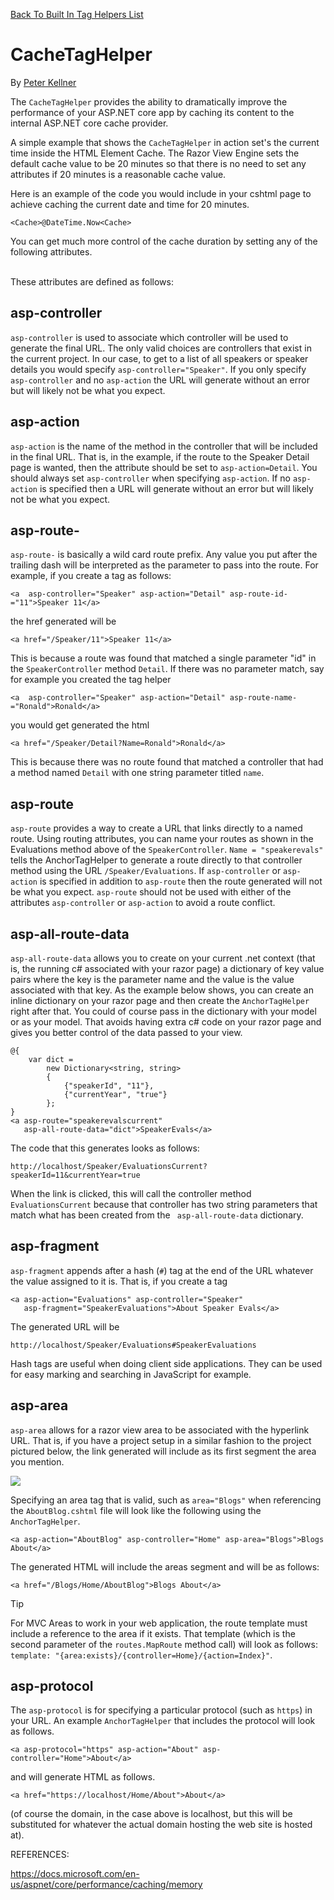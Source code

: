 ﻿[Back To Built In Tag Helpers List](../../builtin.md)


# CacheTagHelper

By [Peter Kellner](http://peterkellner.net) 


The ```CacheTagHelper``` provides the ability to dramatically improve the performance of your ASP.NET core app by caching its content to the internal ASP.NET core cache provider.

A simple example that shows the ```CacheTagHelper``` in action set's the current time inside the HTML Element Cache.  The Razor View Engine sets the default cache value to be 20 minutes so that there is no need to set any attributes if 20 minutes is a reasonable cache value.

Here is an example of the code you would include in your cshtml page to achieve caching the current date and time for 20 minutes.

```<Cache>@DateTime.Now<Cache>```

You can get much more control of the cache duration by setting any of the following attributes.

<br/>
These attributes are defined as follows:

## asp-controller

```asp-controller``` is used to associate which controller will be used to generate the final URL. The only valid choices are controllers that exist in the current project. In our case, to get to a list of all speakers or speaker details you would specify ```asp-controller="Speaker"```. If you only specify ```asp-controller``` and no ```asp-action``` the URL will generate without an error but will likely not be what you expect.

## asp-action

```asp-action``` is the name of the method in the controller that will be included in the final URL. That is, in the example, if the route to the Speaker Detail page is wanted, then the attribute should be set to ```asp-action=Detail```. You should always set ```asp-controller``` when specifying ```asp-action```. If no ```asp-action``` is specified then a URL will generate without an error but will likely not be what you expect.

## asp-route-

```asp-route-``` is basically a wild card route prefix. Any value you put after the trailing dash will be interpreted as the parameter to pass into the route. For example, if you create a tag as follows: 

```<a  asp-controller="Speaker" asp-action="Detail" asp-route-id-="11">Speaker 11</a>``` 

the href generated will be 

```<a href="/Speaker/11">Speaker 11</a>```  

This is because a route was found that matched a single parameter "id" in the ```SpeakerController``` method ```Detail```. If there was no parameter match, say for example you created the tag helper 

```<a  asp-controller="Speaker" asp-action="Detail" asp-route-name-="Ronald">Ronald</a>```

you would get generated the html 

```<a href="/Speaker/Detail?Name=Ronald">Ronald</a>```

This is because there was no route found that matched a controller that had a method named ```Detail``` with one string parameter titled ```name```.

## asp-route

```asp-route``` provides a way to create a URL that links directly to a named route. Using routing attributes, you can name your routes as shown in the Evaluations method above of the ```SpeakerController```.  ```Name = "speakerevals"``` tells the AnchorTagHelper to generate a route directly to that controller method using the URL ```/Speaker/Evaluations```. If ```asp-controller``` or ```asp-action``` is specified in addition to ```asp-route``` then the route generated will not be what you expect.  ```asp-route``` should not be used with either of the attributes ```asp-controller``` or ```asp-action``` to avoid a route conflict.

## asp-all-route-data

```asp-all-route-data``` allows you to create on your current .net context (that is, the running c# associated with your razor page) a dictionary of key value pairs where the key is the parameter name and the value is the value associated with that key. As the example below shows, you can create an inline dictionary on your razor page and then create the ```AnchorTagHelper``` right after that. You could of course pass in the dictionary with your model or as your model. That avoids having extra c# code on your razor page and gives you better control of the data passed to your view.

```
@{
    var dict =
        new Dictionary<string, string>
        {
            {"speakerId", "11"},
            {"currentYear", "true"}
        };
}
<a asp-route="speakerevalscurrent" 
   asp-all-route-data="dict">SpeakerEvals</a>
```

The code that this generates looks as follows:

```
http://localhost/Speaker/EvaluationsCurrent?speakerId=11&currentYear=true
```

When the link is clicked, this will call the controller method ```EvaluationsCurrent``` because that controller has two string parameters that match what has been created from the ```
asp-all-route-data``` 
dictionary.

## asp-fragment

```asp-fragment``` appends after a hash (```#```) tag at the end of the URL whatever the value assigned to it is. That is, if you create a tag

```
<a asp-action="Evaluations" asp-controller="Speaker"  
   asp-fragment="SpeakerEvaluations">About Speaker Evals</a>
```
The generated URL will be

```
http://localhost/Speaker/Evaluations#SpeakerEvaluations
```
Hash tags are useful when doing client side applications. They can be used for easy marking and searching in JavaScript for example.


## asp-area

```asp-area``` allows for a razor view area to be associated with the hyperlink URL. That is, if you have a project setup in a similar fashion to the project pictured below, the link generated will include as its first segment the area you mention.

![](../_static/ProjectControllersArea.png)

Specifying an area tag that is valid, such as ```area="Blogs"``` when referencing the ```AboutBlog.cshtml``` file will look like the following using the ```AnchorTagHelper```.

```
<a asp-action="AboutBlog" asp-controller="Home" asp-area="Blogs">Blogs About</a>
```

The generated HTML will include the areas segment and will be as follows:

```
<a href="/Blogs/Home/AboutBlog">Blogs About</a>
```

> [!TIP]
> For MVC Areas to work in your web application, the route template must include a reference to the area if it exists. That template (which is the second parameter of the ```routes.MapRoute``` method call) will look as follows: ```template: "{area:exists}/{controller=Home}/{action=Index}"```.



## asp-protocol

The ```asp-protocol``` is for specifying a particular protocol (such as ```https```) in your URL. An example ```AnchorTagHelper``` that includes the protocol will look as follows.

```<a asp-protocol="https" asp-action="About" asp-controller="Home">About</a>```

and will generate HTML as follows.

```<a href="https://localhost/Home/About">About</a>```

(of course the domain, in the case above is localhost, but this will be substituted for whatever the actual domain hosting the web site is hosted at).




REFERENCES:

https://docs.microsoft.com/en-us/aspnet/core/performance/caching/memory
